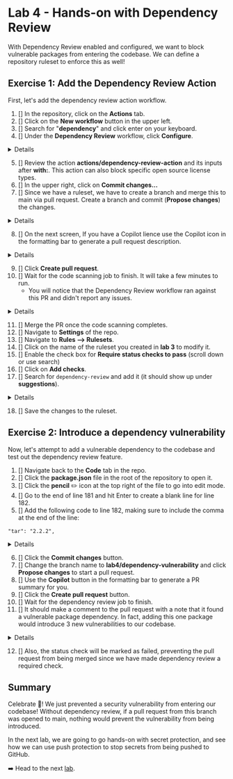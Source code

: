 # Lab 4 - Hands-on with Dependency Review

With Dependency Review enabled and configured, we want to block vulnerable packages from entering the codebase. We can define a repository ruleset to enforce this as well!

## Exercise 1: Add the Dependency Review Action

First, let's add the dependency review action workflow.

1. [] In the repository, click on the **Actions** tab.
2. [] Click on the **New workflow** button in the upper left.
3. [] Search for "**dependency**" and click enter on your keyboard.
4. [] Under the **Dependency Review** workflow, click **Configure**.

<details>

  ![image](images/lab-4-1-1.png)
</details>

5. [] Review the action **actions/dependency-review-action** and its inputs after **with:**. This action can also block specific open source license types.
6. [] In the upper right, click on **Commit changes...**
7. [] Since we have a ruleset, we have to create a branch and merge this to main via pull request. Create a branch and commit (**Propose changes**) the changes.

<details>

  ![image](images/lab-4-1-2.png)
</details>

8. [] On the next screen, If you have a Copilot lience use the Copilot icon  in the formatting bar to generate a pull request description.

<details>

  ![image](images/lab-4-1-3.png)
</details>

9. [] Click **Create pull request**.
10. [] Wait for the code scanning job to finish. It will take a few minutes to run.
    - You will notice that the Dependency Review workflow ran against this PR and didn't report any issues.

<details>

  ![image](images/lab-4-1-4.png)
</details>

11. [] Merge the PR once the code scanning completes.
12. [] Navigate to **Settings** of the repo.
13. [] Navigate to **Rules --> Rulesets**.
14. [] Click on the name of the ruleset you created in **lab 3** to modify it.
15. [] Enable the check box for **Require status checks to pass** (scroll down or use search)
16. [] Click on **Add checks**.
17. [] Search for `dependency-review` and add it (it should show up under **suggestions**).

<details>

  ![image](images/lab-4-1-5.png)
</details>

18. [] Save the changes to the ruleset.

## Exercise 2: Introduce a dependency vulnerability

Now, let's attempt to add a vulnerable dependency to the codebase and test out the dependency review feature.

1. [] Navigate back to the **Code** tab in the repo.
2. [] Click the **package.json** file in the root of the repository to open it.
3. [] Click the **pencil** ✏️ icon at the top right of the file to go into edit mode.
4. [] Go to the end of line 181 and hit Enter to create a blank line for line 182.
5. [] Add the following code to line 182, making sure to include the comma at the end of the line:

```
"tar": "2.2.2",
```

<details>

  ![image](images/lab-4-2-1.png)
</details>

6. [] Click the **Commit changes** button.
7. [] Change the branch name to **lab4/dependency-vulnerability** and click **Propose changes** to start a pull request.
8. [] Use the **Copilot** button in the formatting bar to generate a PR summary for you.
9. [] Click the **Create pull request** button.
10. [] Wait for the dependency review job to finish.
11. [] It should make a comment to the pull request with a note that it found a vulnerable package dependency. In fact, adding this one package would introduce 3 new vulnerabilities to our codebase.

<details>

  ![image](images/lab-4-2-2.png)
</details>

12. [] Also, the status check will be marked as failed, preventing the pull request from being merged since we have made dependency review a required check.

## Summary

Celebrate 🎉! We just prevented a security vulnerability from entering our codebase! Without dependency review, if a pull request from this branch was opened to main, nothing would prevent the vulnerability from being introduced.

In the next lab, we are going to go hands-on with secret protection, and see how we can use push protection to stop secrets from being pushed to GitHub.

➡️ Head to the next [lab](lab4.md).
